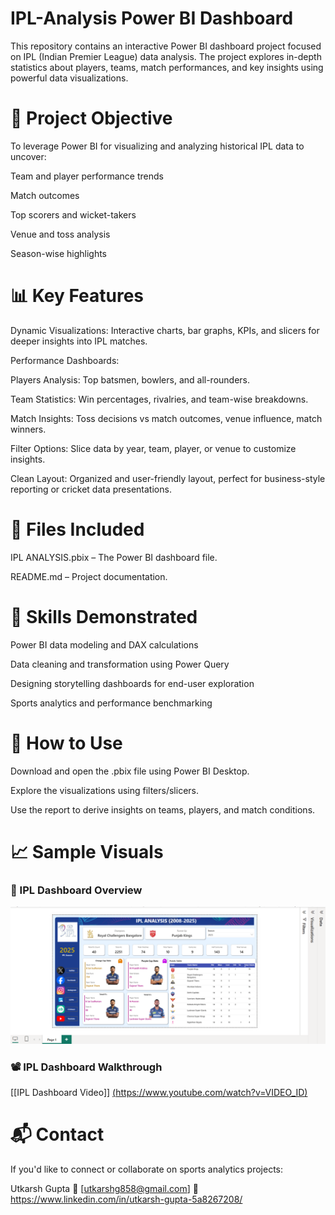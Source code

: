 # IPL-Analysis Power BI Dashboard
This repository contains an interactive Power BI dashboard project focused on IPL (Indian Premier League) data analysis. The project explores in-depth statistics about players, teams, match performances, and key insights using powerful data visualizations.

# 📌 Project Objective
To leverage Power BI for visualizing and analyzing historical IPL data to uncover:

Team and player performance trends

Match outcomes

Top scorers and wicket-takers

Venue and toss analysis

Season-wise highlights

# 📊 Key Features
Dynamic Visualizations: Interactive charts, bar graphs, KPIs, and slicers for deeper insights into IPL matches.

Performance Dashboards:

Players Analysis: Top batsmen, bowlers, and all-rounders.

Team Statistics: Win percentages, rivalries, and team-wise breakdowns.

Match Insights: Toss decisions vs match outcomes, venue influence, match winners.

Filter Options: Slice data by year, team, player, or venue to customize insights.

Clean Layout: Organized and user-friendly layout, perfect for business-style reporting or cricket data presentations.

# 📁 Files Included
IPL ANALYSIS.pbix – The Power BI dashboard file.

README.md – Project documentation.

# 🧠 Skills Demonstrated
Power BI data modeling and DAX calculations

Data cleaning and transformation using Power Query

Designing storytelling dashboards for end-user exploration

Sports analytics and performance benchmarking

# 🚀 How to Use
Download and open the .pbix file using Power BI Desktop.

Explore the visualizations using filters/slicers.

Use the report to derive insights on teams, players, and match conditions.


# 📈 Sample Visuals
### 🏏 IPL Dashboard Overview
![IPL Dashboard](assets/screenshots/ipl-dashboard.png)


### 📽️ IPL Dashboard Walkthrough

[[IPL Dashboard Video]] [(https://www.youtube.com/watch?v=VIDEO_ID)](https://youtu.be/b5rh3JuxCXA?si=4zLCAY7vGrza5Qxu)

# 📬 Contact
If you'd like to connect or collaborate on sports analytics projects:

Utkarsh Gupta
📧 [utkarshg858@gmail.com]
🔗 https://www.linkedin.com/in/utkarsh-gupta-5a8267208/

